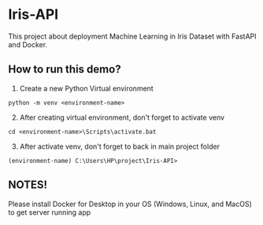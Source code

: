 # Iris-API

This project about deployment Machine Learning in Iris Dataset with FastAPI and Docker.

## How to run this demo?

1. Create a new Python Virtual environment 

```
python -m venv <environment-name>
```

2. After creating virtual environment, don't forget to activate venv
```
cd <environment-name>\Scripts\activate.bat
```

3. After activate venv, don't forget to back in main project folder

```
(environment-name) C:\Users\HP\project\Iris-API>
```

## NOTES!

<p>Please install Docker for Desktop in your OS (Windows, Linux, and MacOS) to get server running app</b>